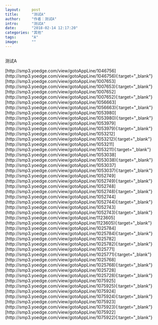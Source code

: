 ```yaml
---
layout:     post
title:      "测试A"
author:     "作者：测试A"
intro:      "测试A"
date:       "2018-02-14 12:17:20"
categories: "其他"
tags:       "A"
image:      ""
---
```

<div style="text-align: center">
<p><img src=""/></p>
</div>
<p class="post-meta">
<span>测试A</span>
</p>
[http://smp3.yoedge.com/view/gotoAppLine/1046756](http://smp3.yoedge.com/view/gotoAppLine/1046756){:target="_blank"}
[http://smp3.yoedge.com/view/gotoAppLine/1007653](http://smp3.yoedge.com/view/gotoAppLine/1007653){:target="_blank"}
[http://smp3.yoedge.com/view/gotoAppLine/1007652](http://smp3.yoedge.com/view/gotoAppLine/1007652){:target="_blank"}
[http://smp3.yoedge.com/view/gotoAppLine/1056663](http://smp3.yoedge.com/view/gotoAppLine/1056663){:target="_blank"}
[http://smp3.yoedge.com/view/gotoAppLine/1053980](http://smp3.yoedge.com/view/gotoAppLine/1053980){:target="_blank"}
[http://smp3.yoedge.com/view/gotoAppLine/1053979](http://smp3.yoedge.com/view/gotoAppLine/1053979){:target="_blank"}
[http://smp3.yoedge.com/view/gotoAppLine/1053212](http://smp3.yoedge.com/view/gotoAppLine/1053212){:target="_blank"}
[http://smp3.yoedge.com/view/gotoAppLine/1053211](http://smp3.yoedge.com/view/gotoAppLine/1053211){:target="_blank"}
[http://smp3.yoedge.com/view/gotoAppLine/1053038](http://smp3.yoedge.com/view/gotoAppLine/1053038){:target="_blank"}
[http://smp3.yoedge.com/view/gotoAppLine/1053037](http://smp3.yoedge.com/view/gotoAppLine/1053037){:target="_blank"}
[http://smp3.yoedge.com/view/gotoAppLine/1052749](http://smp3.yoedge.com/view/gotoAppLine/1052749){:target="_blank"}
[http://smp3.yoedge.com/view/gotoAppLine/1052748](http://smp3.yoedge.com/view/gotoAppLine/1052748){:target="_blank"}
[http://smp3.yoedge.com/view/gotoAppLine/1052744](http://smp3.yoedge.com/view/gotoAppLine/1052744){:target="_blank"}
[http://smp3.yoedge.com/view/gotoAppLine/1052743](http://smp3.yoedge.com/view/gotoAppLine/1052743){:target="_blank"}
[http://smp3.yoedge.com/view/gotoAppLine/1123605](http://smp3.yoedge.com/view/gotoAppLine/1123605){:target="_blank"}
[http://smp3.yoedge.com/view/gotoAppLine/1025784](http://smp3.yoedge.com/view/gotoAppLine/1025784){:target="_blank"}
[http://smp3.yoedge.com/view/gotoAppLine/1025782](http://smp3.yoedge.com/view/gotoAppLine/1025782){:target="_blank"}
[http://smp3.yoedge.com/view/gotoAppLine/1025771](http://smp3.yoedge.com/view/gotoAppLine/1025771){:target="_blank"}
[http://smp3.yoedge.com/view/gotoAppLine/1025768](http://smp3.yoedge.com/view/gotoAppLine/1025768){:target="_blank"}
[http://smp3.yoedge.com/view/gotoAppLine/1025728](http://smp3.yoedge.com/view/gotoAppLine/1025728){:target="_blank"}
[http://smp3.yoedge.com/view/gotoAppLine/1075925](http://smp3.yoedge.com/view/gotoAppLine/1075925){:target="_blank"}
[http://smp3.yoedge.com/view/gotoAppLine/1075924](http://smp3.yoedge.com/view/gotoAppLine/1075924){:target="_blank"}
[http://smp3.yoedge.com/view/gotoAppLine/1075923](http://smp3.yoedge.com/view/gotoAppLine/1075923){:target="_blank"}
[http://smp3.yoedge.com/view/gotoAppLine/1075922](http://smp3.yoedge.com/view/gotoAppLine/1075922){:target="_blank"}


